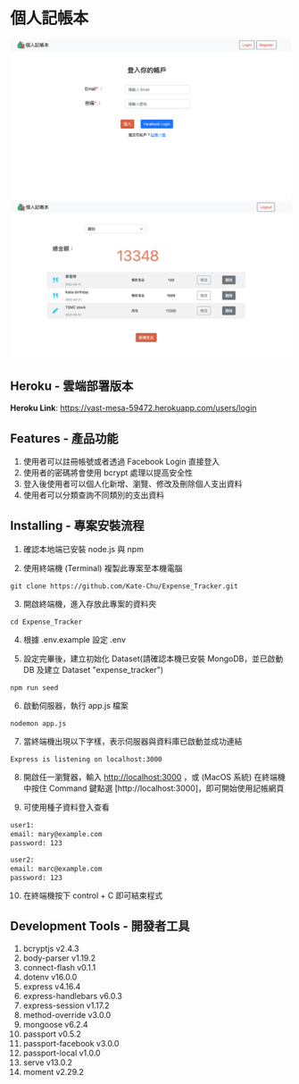 # 個人記帳本

![image](https://github.com/Kate-Chu/Expense_Tracker/blob/main/public/img/login.png)
![image](https://github.com/Kate-Chu/Expense_Tracker/blob/main/public/img/example.png)

## Heroku - 雲端部署版本

<b>Heroku Link</b>: https://vast-mesa-59472.herokuapp.com/users/login

## Features - 產品功能

1. 使用者可以註冊帳號或者透過 Facebook Login 直接登入
2. 使用者的密碼將會使用 bcrypt 處理以提高安全性
3. 登入後使用者可以個人化新增、瀏覽、修改及刪除個人支出資料
4. 使用者可以分類查詢不同類別的支出資料

## Installing - 專案安裝流程

1. 確認本地端已安裝 node.js 與 npm

2. 使用終端機 (Terminal) 複製此專案至本機電腦

```
git clone https://github.com/Kate-Chu/Expense_Tracker.git
```

3. 開啟終端機，進入存放此專案的資料夾

```
cd Expense_Tracker
```

4. 根據 .env.example 設定 .env

5. 設定完畢後，建立初始化 Dataset(請確認本機已安裝 MongoDB，並已啟動 DB 及建立 Dataset "expense_tracker")

```
npm run seed
```

6. 啟動伺服器，執行 app.js 檔案

```
nodemon app.js
```

7. 當終端機出現以下字樣，表示伺服器與資料庫已啟動並成功連結

```
Express is listening on localhost:3000
```

8. 開啟任一瀏覽器，輸入 [http://localhost:3000](http://localhost:3000) ，或 (MacOS 系統) 在終端機中按住 Command 鍵點選 [http://localhost:3000]，即可開始使用記帳網頁

9. 可使用種子資料登入查看

```
user1:
email: mary@example.com
password: 123
```

```
user2:
email: marc@example.com
password: 123
```

10. 在終端機按下 control + C 即可結束程式

## Development Tools - 開發者工具

1. bcryptjs v2.4.3
2. body-parser v1.19.2
3. connect-flash v0.1.1
4. dotenv v16.0.0
5. express v4.16.4
6. express-handlebars v6.0.3
7. express-session v1.17.2
8. method-override v3.0.0
9. mongoose v6.2.4
10. passport v0.5.2
11. passport-facebook v3.0.0
12. passport-local v1.0.0
13. serve v13.0.2
14. moment v2.29.2
